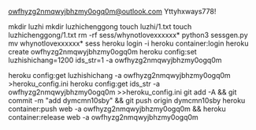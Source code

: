 owfhyzg2nmqwyjbhzmy0ogq0m@outlook.com
Yttyhxways778!

mkdir luzhi
mkdir luzhichenggong
touch luzhi/1.txt
touch luzhichenggong/1.txt
rm -rf sess/whynotlovexxxxxx*
python3 sessgen.py
mv whynotlovexxxxxx* sess
heroku login -i
heroku container:login
heroku create owfhyzg2nmqwyjbhzmy0ogq0m
heroku config:set luzhishichang=1200 ids_str=1 -a owfhyzg2nmqwyjbhzmy0ogq0m

heroku config:get luzhishichang -a owfhyzg2nmqwyjbhzmy0ogq0m >heroku_config.ini
heroku config:get ids_str -a owfhyzg2nmqwyjbhzmy0ogq0m >>heroku_config.ini
git add -A && git commit -m "add dymcmn10sby" && git push origin dymcmn10sby
heroku container:push web -a owfhyzg2nmqwyjbhzmy0ogq0m && heroku container:release web -a owfhyzg2nmqwyjbhzmy0ogq0m
